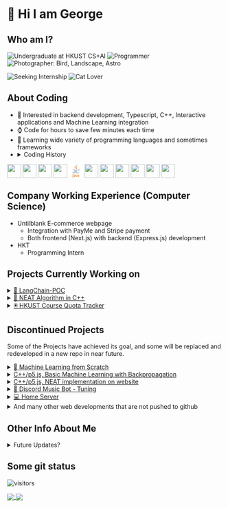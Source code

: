 # 👋 Hi I am George

## Who am I?

![Undergraduate at HKUST CS+AI](https://img.shields.io/badge/Undergraduate-HKUST%20CS%2BAI%2025'-yellow?style=plastic)
![Programmer](https://img.shields.io/badge/Programmer-C%2B%2B%2C%20TS%2C%20Py-blue?logo=Cplusplus&amp;style=plastic)
![Photographer: Bird, Landscape, Astro](https://img.shields.io/badge/Photographer-Bird%2C%20Landscape%2C%20Astro-brightgreen?style=plastic)

![Seeking Internship](https://img.shields.io/badge/Seeking-Internship-red?style=plastic)
![Cat Lover](https://img.shields.io/badge/Cat-Cat%20Lover-blue?style=plastic)

## About Coding

- 📝 Interested in backend development, Typescript, C++, Interactive applications and Machine Learning integration
- ⌚ Code for hours to save few minutes each time
- 🏫 Learning wide variety of programming languages and sometimes frameworks
- <details>
    <summary>Coding History</summary>
    <ul>
        <li> Started coding in 2016 (Secondary 2, ~grade 8)</li>
        <li> <b>Javascript</b> with p5.js (2016)</li>
        <li> <b>Pascal</b> (2016)</li>
        <li> <b>Processing</b> (2017)</li>
        <li> <b>Node.js</b> (2017)</li>
        <li> <b>Java</b> with <b>Android</b> development (2018) </li>
        <li> <b>C#</b> with <b>Unity</b> (2018) </li>
        <li> <b>Python</b> (2019) </li>
        <li> <b>Tensorflow.js</b> && <b>Pytorch</b> (2020) </li>
        <li> <b>C++</b> (2020)</li>
        <li> <b>Bash</b> && <b>Batch</b> for simple automation (2020)</li>
        <li> <b>React</b> && <b>React Native</b> (2020)</li>
        <li> <b>Typescript</b> (2020)</li>
        <li> <b>Mongodb</b> with node.js (2020)</li>
        <li> <b>Java</b> with <b>Game Mod</b> development (2020) </li>
        <li> <b>MIPS</b>(2022) </li>
    </ul>
  </details>

<a><img align="center" height="32" width="32" src="https://cdn.simpleicons.org/typescript" /></a>
<a><img align="center" height="32" width="32" src="https://cdn.simpleicons.org/javascript" /></a>
<a><img align="center" height="32" width="32" src="https://cdn.simpleicons.org/cplusplus" /></a>
<a><img align="center" height="32" width="32" src="https://cdn.simpleicons.org/python" /></a>
<a><img align="center" height="32" width="32" src="https://raw.githubusercontent.com/github/explore/5b3600551e122a3277c2c5368af2ad5725ffa9a1/topics/java/java.png" /></a>
<a><img align="center" height="32" width="32" src="https://cdn.simpleicons.org/php" /></a>
<a><img align="center" height="32" width="32" src="https://cdn.simpleicons.org/postgresql" /></a>
<a><img align="center" height="32" width="32" src="https://cdn.simpleicons.org/mongodb" /></a>
<a><img align="center" height="32" width="32" src="https://cdn.simpleicons.org/nodedotjs" /></a>
<a><img align="center" height="32" width="32" src="https://cdn.simpleicons.org/docker" /></a>
<a><img align="center" height="32" width="32" src="https://cdn.simpleicons.org/nextdotjs" /></a>

## Company Working Experience (Computer Science)

- Untilblank E-commerce webpage
  - Integration with PayMe and Stripe payment
  - Both frontend (Next.js) with backend (Express.js) development
- HKT
  - Programming Intern

## Projects Currently Working on

<details>
    <summary><a href="https://github.com/GWMCwing/langchain-poc">🔗 LangChain-POC</a></summary>
    <ul>
        <li> A proof of concept repo for deploying a dynamically loaded LLM models and sources for LangChain with web user interface.</li>
        <li> Languages included: Typescript/Javascript </li>
    </ul>
</details>

<details>
    <summary><a href="https://github.com/GWMCwing/NEAT-CPP-PY">🤖 NEAT Algorithm in C++</a></summary>
    <ul>
        <li> Implement genetic alogirthm, NEAT ,using pure C++ with Python C extension using shared library</li>
        <li> This project focuses on implmenting NEAT using pure C++ for faster evaluation than pure python, while supporting usage in python via shared library</li>
    </ul>
</details>

<details>
    <summary><a href="https://github.com/GWMCwing/discord-ustquotatracker">🖲️ HKUST Course Quota Tracker </a></summary>
    <ul>
        <li> A notifier that notifies user when a course quota is changed or new course is added during enrollment period</li>
        <li> It is based on discord as notifier with nodejs and mongodb as backend</li>
        <li><a href="https://discord.gg/HckMYE3r7f">Link To Tracker</a></li>
    </ul>
</details>

## Discontinued Projects

Some of the Projects have achieved its goal, and some will be replaced and redeveloped in a new repo in near future.

<details>
    <summary><a href="https://github.com/GWMCwing/ML-From-Scratch">🤖 Machine Learning from Scratch</a></summary>
    <ul>
        <li> A training repo for implementing Machine Learning models with different languages from scratch using only numeric libraries.</li>
        <li> This project is discontinued as the goal has been achieved</li>
        <li> Languages included: Python, Typescript/Javascript, C++ </li>
    </ul>
</details>
<details >
    <summary><a href="https://github.com/GWMCwing/Neural-network">C++/p5.js, Basic Machine Learning with Backpropagation</a></summary>
    <ul>
        <li> This is a self-directed learning project to replicate Backpropagation</li>
        <li> This is the first project that involved multi-threading and IO wrapper, using simple data structures</li>
        <li> This project is discontinued as it is going to be replaced by and developed in a future repo when I have learnt the fundamentals in COMP3211</li>
    </ul>
</details>
<details >
    <summary><a href="https://github.com/GWMCwing/NEAT-CPP">C++/p5.js, NEAT implementation on website</a></summary>
    <ul>
        <li> This is a self-directed learning project to replicate NEAT algorithm. Inspired by <a href="https://thecodingtrain.com">Daniel Shiffman, The Coding Train</a></li>
        <li> This project fails as the lack of knowledge in topology when handling offspring and mutation</li>
        <li> This project is expected to be replaced by and developed in another repo in the near future, when I have learnt the fundamentals in COMP3711</li>
    </ul>
</details>
<details>
    <summary><a href="https://github.com/GWMCwing/Tuning">🤖 Discord Music Bot - Tuning</a></summary>
    <ul>
        <li> A little project for playing music via discord.js</li>
        <li> This project is not in active development due to updates on discord api standard</li>
    </ul>
</details>
<details>
    <summary><a href="https://github.com/GWMCwing/Home-Server">💻 Home Server</a></summary>
    <ul>
        <li><img src="https://img.shields.io/website?up_message=online&url=https%3A%2F%2Fgwmc.duckdns.org"></li>
        <li>A web server that serves as a code to learn platform for me to learn about web development, especially backend development.</li>
        <li> It is based on express, websocket, mongodb, typescript etc.</li>
        <li> A wrapper for websocket to support URI path is implemented</li>
        <li> Future support for react is on the list.</li>
        <li><a href="https://gwmc.duckdns.org">Link To Webpage</a></li>
    </ul>
</details>
<details>
    <summary>And many other web developments that are not pushed to github</summary>
</details>

## Other Info About Me

<details>
    <summary>Future Updates?</summary>
    <ul>
        <li> [ ] Banner Gif</li>
        <li> [ ] Replace this static Readme with GitAction</li>
        <li> [ ] Images of programming languages icon in Coding History and Top page</li>
        <li> [ ] Contact list</li>
    </ul>
</details>

## Some git status

 ![visitors](https://visitor-badge.glitch.me/badge?page_id=GWMCwing.GWMCwing&left_color=green&right_color=brown)

<a href="https://github.com/anuraghazra/github-readme-stats">
  <img align="center" src="https://github-readme-stats.vercel.app/api?username=GWMCwing&show_icons=true&count_private=true&hide_title=true&theme=transparent" />
</a>
<a href="https://github.com/anuraghazra/github-readme-stats">
  <img align="center" src="https://github-readme-stats.vercel.app/api/top-langs/?username=GWMCwing&layout=compact&theme=transparent&hide=html&langs_count=10" />
</a>

<!-- [![Home Server](https://github-readme-stats.vercel.app/api/pin/?&username=GWMCwing&repo=Home-Server)](https://github.com/GWMCwing/Home-Server)
[![HKUST Quota Tracker](https://github-readme-stats.vercel.app/api/pin/?username=GWMCwing&repo=discord-ustquotatracker)](https://github.com/GWMCwing/discord-ustquotatracker) -->
